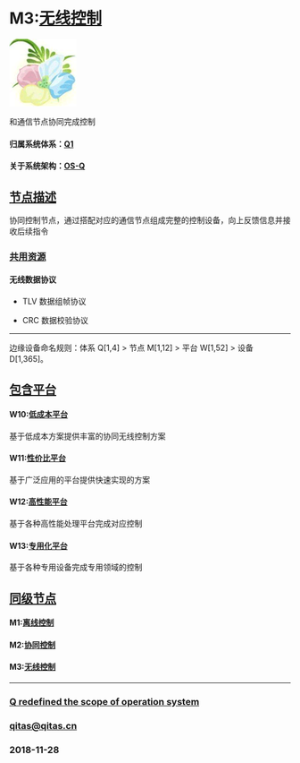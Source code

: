 ﻿# M3:[无线控制](https://github.com/OS-Q/M3) 

[![sites](OS-Q/OS-Q.png)](http://www.OS-Q.com)

和通信节点协同完成控制

#### 归属系统体系：[Q1](https://github.com/OS-Q/Q1)

#### 关于系统架构：[OS-Q](https://github.com/OS-Q/OS-Q)

## [节点描述](https://github.com/OS-Q/M3/wiki) 

协同控制节点，通过搭配对应的通信节点组成完整的控制设备，向上反馈信息并接收后续指令

### [共用资源](https://github.com/OS-Q/M3/wiki/src) 

#### 无线数据协议

- TLV 数据组帧协议

- CRC 数据校验协议

---

边缘设备命名规则：体系 Q[1,4] > 节点 M[1,12] > 平台 W[1,52] > 设备 D[1,365]。

## [包含平台](https://github.com/OS-Q/M3/wiki/index) 

#### W10:[低成本平台](https://github.com/OS-Q/W10)

基于低成本方案提供丰富的协同无线控制方案

#### W11:[性价比平台](https://github.com/OS-Q/W11)

基于广泛应用的平台提供快速实现的方案

#### W12:[高性能平台](https://github.com/OS-Q/W12)

基于各种高性能处理平台完成对应控制

#### W13:[专用化平台](https://github.com/OS-Q/W13)

基于各种专用设备完成专用领域的控制


## [同级节点](https://github.com/OS-Q/M3/wiki/index)

#### M1:[离线控制](https://github.com/OS-Q/M1)

#### M2:[协同控制](https://github.com/OS-Q/M2)

#### M3:[无线控制](https://github.com/OS-Q/M3)

---

###  [Q redefined the scope of operation system](http://www.OS-Q.com)
###  qitas@qitas.cn
###  2018-11-28

